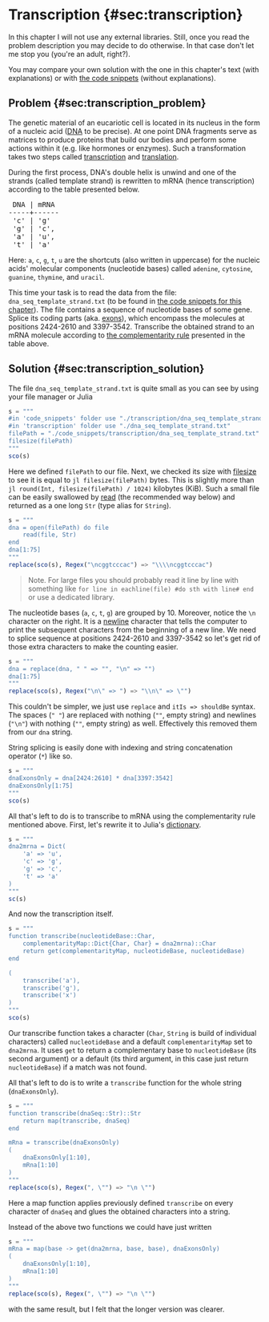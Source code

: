 # Transcription {#sec:transcription}

In this chapter I will not use any external libraries. Still, once you read the
problem description you may decide to do otherwise. In that case don't let me
stop you (you're an adult, right?).

You may compare your own solution with the one in this chapter's text (with
explanations) or with [the code
snippets](https://github.com/b-lukaszuk/BS_wJ_eng/tree/main/code_snippets/transcription)
(without explanations).

## Problem {#sec:transcription_problem}

The genetic material of an eucariotic cell is located in its nucleus in the form
of a nucleic acid ([DNA](https://en.wikipedia.org/wiki/DNA) to be precise). At
one point DNA fragments serve as matrices to produce proteins that build our
bodies and perform some actions within it (e.g. like hormones or enzymes). Such
a transformation takes two steps called
[transcription](https://en.wikipedia.org/wiki/Transcription_(biology)) and
[translation](https://en.wikipedia.org/wiki/Translation_(biology)).

During the first process, DNA's double helix is unwind and one of the strands
(called template strand) is rewritten to mRNA (hence transcription) according to
the table presented below.

<pre>
 DNA | mRNA
-----+------
 'c' | 'g'
 'g' | 'c',
 'a' | 'u',
 't' | 'a'
</pre>

Here: `a`, `c`, `g`, `t`, `u` are the shortcuts (also written in uppercase) for
the nucleic acids' molecular components (nucleotide bases) called `adenine`,
`cytosine`, `guanine`, `thymine`, and `uracil`.

This time your task is to read the data from the file:
`dna_seq_template_strand.txt` (to be found in [the code snippets for this
chapter](https://github.com/b-lukaszuk/BS_wJ_eng/tree/main/code_snippets/transcription)).
The file contains a sequence of nucleotide bases of some gene. Splice its coding
parts (aka. [exons](https://en.wikipedia.org/wiki/Exon)), which encompass the
molecules at positions 2424-2610 and 3397-3542. Transcribe the obtained strand
to an mRNA molecule according to [the complementarity
rule](https://en.wikipedia.org/wiki/Complementarity_(molecular_biology)#DNA_and_RNA_base_pair_complementarity)
presented in the table above.

## Solution {#sec:transcription_solution}

The file `dna_seq_template_strand.txt` is quite small as you can see by using
your file manager or Julia

```jl
s = """
#in 'code_snippets' folder use "./transcription/dna_seq_template_strand.txt"
#in 'transcription' folder use "./dna_seq_template_strand.txt"
filePath = "./code_snippets/transcription/dna_seq_template_strand.txt"
filesize(filePath)
"""
sco(s)
```

Here we defined `filePath` to our file. Next, we checked its size with
[filesize](https://docs.julialang.org/en/v1/base/file/#Base.filesize) to see it
is equal to `jl filesize(filePath)` bytes. This is slightly more than
 `jl round(Int, filesize(filePath) / 1024)` kilobytes (KiB). Such a small file
can be easily swallowed by
[read](https://docs.julialang.org/en/v1/base/io-network/#Base.read) (the
recommended way below) and returned as a one long `Str` (type alias for
`String`).

```jl
s = """
dna = open(filePath) do file
	read(file, Str)
end
dna[1:75]
"""
replace(sco(s), Regex("\ncggtcccac") => "\\\\ncggtcccac")
```

> Note. For large files you should probably read it line by line with something
> like `for line in eachline(file) #do sth with line# end` or use a dedicated
> library.

The nucleotide bases (`a`, `c`, `t`, `g`) are grouped by 10. Moreover, notice
the `\n` character on the right. It is a
[newline](https://en.wikipedia.org/wiki/Newline) character that tells the
computer to print the subsequent characters from the beginning of a new line. We
need to splice sequence at positions 2424-2610 and 3397-3542 so let's get rid of
those extra characters to make the counting easier.

```jl
s = """
dna = replace(dna, " " => "", "\n" => "")
dna[1:75]
"""
replace(sco(s), Regex("\n\" => ") => "\\n\" => \"")
```

This couldn't be simpler, we just use `replace` and `itIs => shouldBe` syntax.
The spaces (`" "`) are replaced with nothing (`""`, empty string) and newlines
(`"\n"`) with nothing (`""`, empty string) as well. Effectively this removed
them from our `dna` string.

String splicing is easily done with indexing and string concatenation operator
(`*`) like so.

```jl
s = """
dnaExonsOnly = dna[2424:2610] * dna[3397:3542]
dnaExonsOnly[1:75]
"""
sco(s)
```

All that's left to do is to transcribe to mRNA using the complementarity rule
mentioned above. First, let's rewrite it to Julia's
[dictionary](https://b-lukaszuk.github.io/RJ_BS_eng/julia_language_decision_making#sec:julia_language_dictionaries).

```jl
s = """
dna2mrna = Dict(
    'a' => 'u',
    'c' => 'g',
    'g' => 'c',
    't' => 'a'
)
"""
sc(s)
```

And now the transcription itself.

```jl
s = """
function transcribe(nucleotideBase::Char,
    complementarityMap::Dict{Char, Char} = dna2mrna)::Char
    return get(complementarityMap, nucleotideBase, nucleotideBase)
end

(
	transcribe('a'),
	transcribe('g'),
	transcribe('x')
)
"""
sco(s)
```

Our transcribe function takes a character (`Char`, `String` is build of
individual characters) called `nucleotideBase` and a default
`complementarityMap` set to `dna2mrna`. It uses `get` to return a complementary
base to `nucleotideBase` (its second argument) or a default (its third argument,
in this case just return `nucleotideBase`) if a match was not found.

All that's left to do is to write a `transcribe` function for the whole string
(`dnaExonsOnly`).

```jl
s = """
function transcribe(dnaSeq::Str)::Str
    return map(transcribe, dnaSeq)
end

mRna = transcribe(dnaExonsOnly)
(
	dnaExonsOnly[1:10],
	mRna[1:10]
)
"""
replace(sco(s), Regex(", \"") => "\n \"")
```

Here a map function applies previously defined `transcribe` on every character
of `dnaSeq` and glues the obtained characters into a string.

Instead of the above two functions we could have just written

```jl
s = """
mRna = map(base -> get(dna2mrna, base, base), dnaExonsOnly)
(
	dnaExonsOnly[1:10],
	mRna[1:10]
)
"""
replace(sco(s), Regex(", \"") => "\n \"")
```

with the same result, but I felt that the longer version was clearer.

